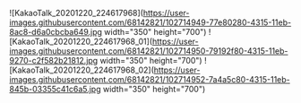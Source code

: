 ![KakaoTalk_20201220_224617968](https://user-images.githubusercontent.com/68142821/102714949-77e80280-4315-11eb-8ac8-d6a0cbcba649.jpg width="350" height="700")
![KakaoTalk_20201220_224617968_01](https://user-images.githubusercontent.com/68142821/102714950-79192f80-4315-11eb-9270-c2f582b21812.jpg width="350" height="700")
![KakaoTalk_20201220_224617968_02](https://user-images.githubusercontent.com/68142821/102714952-7a4a5c80-4315-11eb-845b-03355c41c6a5.jpg width="350" height="700")
